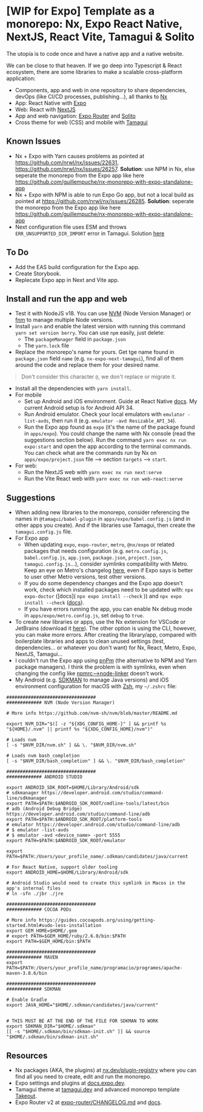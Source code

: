 # [WIP for Expo] Template as a monorepo: Nx, Expo React Native, NextJS, React Vite, Tamagui & Solito

The utopia is to code once and have a native app and a native website.

We can be close to that heaven. If we go deep into Typescript & React ecosystem, there are some libraries to make a scalable cross-platform application:

- Components, app and web in one repository to share dependencies, devOps (like CI/CD processes, publishing...), all thanks to [Nx](https://nx.dev/)
- App: React Native with [Expo](https://expo.dev/)
- Web: React with [NextJS](https://nextjs.org/)
- App and web navigation: [Expo Router](https://docs.expo.dev/routing) and [Solito](https://solito.dev/)
- Cross theme for web (CSS) and mobile with [Tamagui](https://tamagui.dev)

## Known Issues

- Nx + Expo with Yarn causes problems as pointed at <https://github.com/nrwl/nx/issues/22631>, <https://github.com/nrwl/nx/issues/26257>. **Solution**: use NPM in Nx, else seperate the monorepo from the Expo app like here <https://github.com/guillempuche/nx-monorepo-with-expo-standalone-app>
- Nx + Expo with NPM is able to run Expo Go app, but not a local build as pointed at <https://github.com/nrwl/nx/issues/26285>. **Solution**: seperate the monorepo from the Expo app like here <https://github.com/guillempuche/nx-monorepo-with-expo-standalone-app>
- Next configuration file uses ESM and throws `ERR_UNSUPPORTED_DIR_IMPORT` error in Tamagui. Solution [here](https://github.com/guillempuche/nx-expo-next-tamagui/issues/4)

## To Do

- Add the EAS build configuration for the Expo app.
- Create Storybook.
- Replecate Expo app in Next and Vite app.

## Install and run the app and web

- Test it with NodeJS v18. You can use [NVM](https://github.com/nvm-sh/nvm) (Node Version Manager) or [fnm](https://github.com/Schniz/fnm) to manage multiple Node versions.
- Install `yarn` and enable the latest version with running this command `yarn set version berry`. You can use `npm` easily, just delete:
  - The `packageManager` field in `package.json`
  - The `yarn.lock` file
- Replace the monorepo's name for yours. Get tge name found in `package.json` field `name` (e.g. `nx-expo-next-tamagui`), find all of them around the code and replace them for your desired name.

> Don't consider this character `@`, we don't replace or migrate it.

- Install all the dependencies with `yarn install`.
- For mobile
  - Set up Android and iOS environment. Guide at React Native [docs](https://reactnative.dev/docs/getting-started). My current Android setup is for Android API 34.
  - Run Android emulator. Check your local emulators with `emulator -list-avds`, then run it (e.g. `emulator -avd Resizable_API_34`).
  - Run the Expo app found as `expo` (it's the name of the package found in `apps/expo`). You could change the name with Nx console (read the suggestions section below). Run the command `yarn exec nx run expo:start` and open the app according to the terminal commands. You can check what are the commands run by Nx on `apps/expo/project.json` file --> section `targets` --> `start`.
- For web:
  - Run the NextJS web with `yarn exec nx run next:serve`
  - Run the Vite React web with `yarn exec nx run web-react:serve`

## Suggestions

- When adding new libraries to the monorepo, consider referencing the names in `@tamagui/babel-plugin` in `apps/expo/babel.config.js` (and in other apps you create). And if the libraries use Tamagui, then create the `tamagui.config.js` file.
- For Expo app
  - When updating `expo`, `expo-router`, `metro`, `@nx/expo` or related packages that needs configuration (e.g. `metro.config.js`, `babel.config.js`, `app.json`, `package.json`, `project.json`, `tamagui.config.js`...), consider symlinks compatibility with Metro. Keep an eye on Metro's changelog [here](https://github.com/facebook/metro/blob/main/CHANGELOG.md), even if Expo says is better to user other Metro versions, test other versions.
  - If you do some dependency changes and the Expo app doesn't work, check which installed packages need to be updated with: `npx expo-doctor` ([docs]( `npx expo install --check` )) and `npx expo install --check` ([docs](https://docs.expo.dev/more/expo-cli/#version-validation)).
  - If you have errors running the app, you can enable Nx debug mode in `apps/expo/metro.config.js`, set `debug` to `true`.
- To create new libraries or apps, use the Nx extension for VSCode or JetBrains (download it [here](https://nx.dev/core-features/integrate-with-editors)). The other option is using the CLI, however, you can make more errors. After creating the library/app, compared with boilerplate libraries and apps to clean unused settings (test, dependencies... or whatever you don't want) for Nx, React, Metro, Expo, NextJS, Tamagui...
- I couldn't run the Expo app using [pnPm](https://pnpm.io/) (the alternative to NPM and Yarn package managers). I think the problem is with symlinks, even when changing the config like [npmrc-->node-linker](https://pnpm.io/npmrc#node-linker) doesn't work.
- My Android (e.g. [SDKMAN](https://sdkman.io/) to manage Java versions) and iOS environment configuration for macOS with [Zsh](https://ohmyz.sh/), my `~/.zshrc` file:

```shell
#################################
############# NVM (Node Version Manager)

# More info https://github.com/nvm-sh/nvm/blob/master/README.md

export NVM_DIR="$([ -z "${XDG_CONFIG_HOME-}" ] && printf %s "${HOME}/.nvm" || printf %s "${XDG_CONFIG_HOME}/nvm")"

# Loads nvm
[ -s "$NVM_DIR/nvm.sh" ] && \. "$NVM_DIR/nvm.sh" 

# Loads nvm bash_completion
[ -s "$NVM_DIR/bash_completion" ] && \. "$NVM_DIR/bash_completion"

#################################
############# ANDROID STUDIO

export ANDROID_SDK_ROOT=$HOME/Library/Android/sdk
# sdkmanager https://developer.android.com/studio/command-line/sdkmanager
export PATH=$PATH:$ANDROID_SDK_ROOT/cmdline-tools/latest/bin
# adb (Android Debug Bridge) https://developer.android.com/studio/command-line/adb
export PATH=$PATH:$ANDROID_SDK_ROOT/platform-tools
# emulator https://developer.android.com/studio/command-line/adb
# $ emulator -list-avds
# $ emulator -avd <device_name> -port 5555
export PATH=$PATH:$ANDROID_SDK_ROOT/emulator

export PATH=$PATH:/Users/your_profile_name/.sdkman/candidates/java/current

# For React Native, support older tooling
export ANDROID_HOME=$HOME/Library/Android/sdk

# Android Studio would need to create this symlink in Macos in the app's internal files
# ln -sfn ./jbr ./jre

#################################
############# COCOA PODs

# More info https://guides.cocoapods.org/using/getting-started.html#sudo-less-installation
export GEM_HOME=$HOME/.gem
# export PATH=$GEM_HOME/ruby/2.6.0/bin:$PATH
export PATH=$GEM_HOME/bin:$PATH

#################################
############# MAVEN
export PATH=$PATH:/Users/your_profile_name/programacio/programes/apache-maven-3.8.6/bin

#################################
############# SDKMAN

# Enable Gradle
export JAVA_HOME="$HOME/.sdkman/candidates/java/current"


# THIS MUST BE AT THE END OF THE FILE FOR SDKMAN TO WORK
export SDKMAN_DIR="$HOME/.sdkman"
[[ -s "$HOME/.sdkman/bin/sdkman-init.sh" ]] && source "$HOME/.sdkman/bin/sdkman-init.sh"
```

## Resources

- Nx packages (AKA, the plugins) at [nx.dev/plugin-registry](https://nx.dev/plugin-registry) where you can find all you need to create, edit and run the monorepo.
- Expo settings and plugins at [docs.expo.dev](https://docs.expo.dev/).
- Tamagui theme at [tamagui.dev](https://tamagui.dev/) and advanced monorepo template [Takeout](https://tamagui.dev/takeout).
- Expo Router v2 at [expo-router/CHANGELOG.md](https://github.com/expo/router/blob/main/packages/expo-router/CHANGELOG.md) and [docs](https://expo.github.io/router/docs/).

